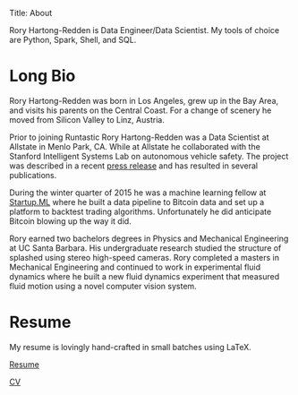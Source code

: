 Title: About

Rory Hartong-Redden is Data Engineer/Data Scientist.
My tools of choice are Python, Spark, Shell, and SQL.

# Long Bio

Rory Hartong-Redden was born in Los Angeles, grew up in the Bay Area, and visits his parents on the Central Coast. 
For a change of scenery he moved from Silicon Valley to Linz, Austria.

Prior to joining Runtastic Rory Hartong-Redden was a Data Scientist at Allstate in Menlo Park, CA. 
While at Allstate he collaborated with the Stanford Intelligent Systems Lab on autonomous vehicle safety.
The project was described in a recent [press release](https://www.allstatenewsroom.com/news/allstate-announces-autonomous-vehicle-research-agreement/) and has resulted in several publications.

During the winter quarter of 2015 he was a machine learning fellow at [Startup.ML](Startup.ML) where he built a data pipeline to Bitcoin data and set up a platform to backtest trading algorithms. 
Unfortunately he did anticipate Bitcoin blowing up the way it did.

Rory earned two bachelors degrees in Physics and Mechanical Engineering at UC Santa Barbara. 
His undergraduate research studied the structure of splashed using stereo high-speed cameras.
Rory completed a masters in Mechanical Engineering and continued to work in experimental fluid dynamics where he built a new fluid dynamics experiment that measured fluid motion using a novel computer vision system.


# Resume

My resume is lovingly hand-crafted in small batches using LaTeX. 

[Resume](https://github.com/roryhr/code/raw/master/resume/rhartong_redden_resume.pdf)

[CV](https://github.com/roryhr/code/raw/master/resume/rhartong_redden_cv.pdf)